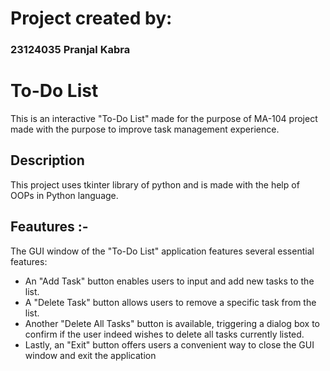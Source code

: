 # Project created by:
### 23124035 Pranjal Kabra


# To-Do List

This is an interactive "To-Do List" made for the purpose of MA-104 project made with the purpose to improve task management experience.

## Description

This project uses tkinter library of python and is made with the help of OOPs in Python language.

## Feautures :-
The GUI window of the "To-Do List" application features several essential features:

- An "Add Task" button enables users to input and add new tasks to the list.
- A "Delete Task" button allows users to remove a specific task from the list.
- Another "Delete All Tasks" button is available, triggering a dialog box to confirm if the user indeed wishes to delete all tasks currently listed.
- Lastly, an "Exit" button offers users a convenient way to close the GUI window and exit the application
